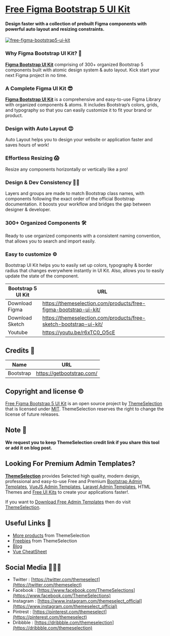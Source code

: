 # [Free Figma Bootstrap 5 UI Kit](https://themeselection.com/products/free-figma-bootstrap-ui-kit/)
#### Design faster with a collection of prebuilt Figma components with powerful auto layout and resizing constraints.

[![free-figma-bootstrap5-ui-kit](https://user-images.githubusercontent.com/749684/118498984-2ae14e80-b744-11eb-9011-80b0b016855d.jpeg)](https://themeselection.com/products/free-figma-bootstrap-ui-kit/)


### Why Figma Bootstrap UI Kit? 🎉
**[Figma Bootstrap UI Kit](https://themeselection.com/products/free-figma-bootstrap-ui-kit/)** comprising of 300+ organized Bootstrap 5 components built with atomic design system & auto layout. Kick start your next Figma project in no time. 

### A Complete Figma UI Kit 😎
**[Figma Bootstrap UI Kit](https://themeselection.com/products/free-figma-bootstrap-ui-kit/)** is a comprehensive and easy-to-use Figma Library with organized components & atoms. It includes Bootstrap’s colors, grids, and typography so that you can easily customize it to fit your brand or product.

### Design with Auto Layout 😍
Auto Layout helps you to design your website or application faster and saves hours of work! 

### Effortless Resizing 😱
Resize any components horizontally or vertically like a pro! 

### Design & Dev Consistency 👨‍💻
Layers and groups are made to match Bootstrap class names, with components following the exact order of the official Bootstrap documentation. it boosts your workflow and bridges the gap between designer & developer. 

### 300+ Organized Components 🛠
Ready to use organized components with a consistent naming convention, that allows you to search and import easily. 

### Easy to customize ⚙️

Bootstrap UI Kit helps you to easily set up colors, typography & border radius that changes everywhere instantly in UI Kit. Also, allows you to easily update the state of the component.


| Bootstrap 5 UI Kit | URL |
|--|--|
| Download Figma | https://themeselection.com/products/free-figma-bootstrap-ui-kit/ |
| Download Sketch |  https://themeselection.com/products/free-sketch-bootstrap-ui-kit/ |
| Youtube | https://youtu.be/r6xTC0_O5cE |


## Credits 🤘
| Name | URL |
|--|--|
| Bootstrap | https://getbootstrap.com/ |

## Copyright and license ©

[Free Figma Bootstrap 5 UI Kit](https://themeselection.com/products/free-figma-bootstrap-ui-kit/) is an open source project by [ThemeSelection](https://themeselection.com) that is licensed under [MIT](http://opensource.org/licenses/MIT). ThemeSelection reserves the right to change the license of future releases.

## Note 📒

**We request you to keep ThemeSelection credit link if you share this tool or add it on blog post.**

## Looking For Premium Admin Templates?

**[ThemeSelection](https://themeselection.com/)** provides Selected high quality, modern design, professional and easy-to-use Free and Premium [Bootstrap Admin Templates](https://themeselection.com/products/category/bootstrap-admin-templates/), [VueJS Admin Templates](https://themeselection.com/products/category/vuejs-admin-templates/), [Laravel Admin Templates](https://themeselection.com/products/category/laravel-admin-templates/), HTML Themes and [Free UI Kits](https://themeselection.com/products/category/free-ui-kits/) to create your applications faster!.

If you want to [Download Free Admin Templates](https://themeselection.com/products/category/download-free-admin-templates/) then do visit [ThemeSelection](https://themeselection.com/).

## Useful Links 🔗


* [More products](https://themeselection.com/products/) from ThemeSelection
* [Freebies](https://themeselection.com/products/category/freebies/) from ThemeSelection
* [Blog](https://themeselection.com/blog/)
* [Vue CheatSheet](https://vue-cheatsheet.themeselection.com/)

## Social Media 👩🏻‍💻

* Twitter : [https://twitter.com/themeselect](https://twitter.com/themeselect)
* Facebook : [https://www.facebook.com/ThemeSelections](https://www.facebook.com/ThemeSelections)
* Instagram : [https://www.instagram.com/themeselect_official](https://www.instagram.com/themeselect_official)
* Pintrest : [https://pinterest.com/themeselect](https://pinterest.com/themeselect)
* Dribbble : [https://dribbble.com/themeselection](https://dribbble.com/themeselection)
